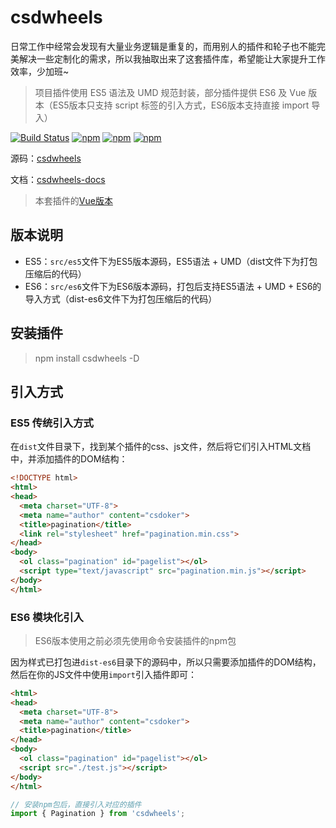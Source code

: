 # csdwheels

日常工作中经常会发现有大量业务逻辑是重复的，而用别人的插件和轮子也不能完美解决一些定制化的需求，所以我抽取出来了这套插件库，希望能让大家提升工作效率，少加班~

> 项目插件使用 ES5 语法及 UMD 规范封装，部分插件提供 ES6 及 Vue 版本（ES5版本只支持 script 标签的引入方式，ES6版本支持直接 import 导入）

[![Build Status](https://travis-ci.org/csdoker/csdwheels.svg?branch=master)](https://travis-ci.org/csdoker/csdwheels) [![npm](https://img.shields.io/npm/v/csdwheels.svg?style=flat-square)](https://www.npmjs.com/package/csdwheels) [![npm](https://img.shields.io/npm/dt/csdwheels.svg?style=flat-square)](https://www.npmjs.com/package/csdwheels) [![npm](https://img.shields.io/npm/l/csdwheels.svg?style=flat-square)](https://www.npmjs.com/package/csdwheels)

源码：[csdwheels](https://github.com/csdoker/csdwheels)

文档：[csdwheels-docs](https://csdoker.github.io/csdwheels-docs)

> 本套插件的[Vue版本](https://github.com/csdoker/vue-wheels)

## 版本说明

- ES5：`src/es5`文件下为ES5版本源码，ES5语法 + UMD（dist文件下为打包压缩后的代码）
- ES6：`src/es6`文件下为ES6版本源码，打包后支持ES5语法 + UMD + ES6的导入方式（dist-es6文件下为打包压缩后的代码）

## 安装插件

> npm install csdwheels -D

## 引入方式

### ES5 传统引入方式

在`dist`文件目录下，找到某个插件的css、js文件，然后将它们引入HTML文档中，并添加插件的DOM结构：
```html
<!DOCTYPE html>
<html>
<head>
  <meta charset="UTF-8">
  <meta name="author" content="csdoker">
  <title>pagination</title>
  <link rel="stylesheet" href="pagination.min.css">
</head>
<body>
  <ol class="pagination" id="pagelist"></ol>
  <script type="text/javascript" src="pagination.min.js"></script>
</body>
</html>
```

### ES6 模块化引入

> ES6版本使用之前必须先使用命令安装插件的npm包

因为样式已打包进`dist-es6`目录下的源码中，所以只需要添加插件的DOM结构，然后在你的JS文件中使用`import`引入插件即可：
```html
<html>
<head>
  <meta charset="UTF-8">
  <meta name="author" content="csdoker">
  <title>pagination</title>
</head>
<body>
  <ol class="pagination" id="pagelist"></ol>
  <script src="./test.js"></script>
</body>
</html>
```

```javascript
// 安装npm包后，直接引入对应的插件
import { Pagination } from 'csdwheels';
```
